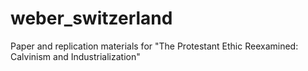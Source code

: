 # weber_switzerland
Paper and replication materials for "The Protestant Ethic Reexamined: Calvinism and Industrialization"
